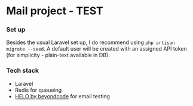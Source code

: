 # Mail project - TEST

### Set up

Besides the usual Laravel set up, I do recommend using `php artisan migrate --seed`. A default
user will be created with an assigned API token (for simplicity - plain-text available in DB).

### Tech stack

* Laravel
* Redis for queueing
* [HELO by beyondcode](https://github.com/beyondcode/helo-laravel) for email testing 
